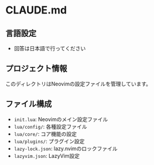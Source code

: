 # CLAUDE.md

## 言語設定
- 回答は日本語で行ってください

## プロジェクト情報
このディレクトリはNeovimの設定ファイルを管理しています。

## ファイル構成
- `init.lua`: Neovimのメイン設定ファイル
- `lua/config/`: 各種設定ファイル
- `lua/core/`: コア機能の設定
- `lua/plugins/`: プラグイン設定
- `lazy-lock.json`: lazy.nvimのロックファイル
- `lazyvim.json`: LazyVim設定